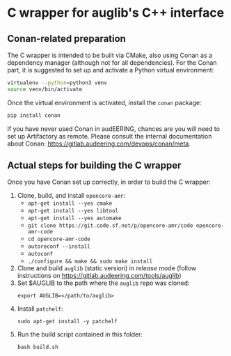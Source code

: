 # C wrapper for auglib's C++ interface

## Conan-related preparation

The C wrapper is intended to be built via CMake, also using Conan as a 
dependency manager (although not for all dependencies). 
For the Conan part, it is suggested to set up and activate a Python virtual 
environment:

```bash
virtualenv --python=python3 venv
source venv/bin/activate
```

Once the virtual environment is activated, install the `conan` package:

```bash
pip install conan
```

If you have never used Conan in audEERING, chances are you will need to set up 
Artifactory as remote. Please consult the internal documentation about Conan:
https://gitlab.audeering.com/devops/conan/meta.

## Actual steps for building the C wrapper

Once you have Conan set up correctly, in order to build the C wrapper:

1. Clone, build, and install `opencore-amr`:
    * `apt-get install --yes cmake`
    * `apt-get install --yes libtool`
    * `apt-get install --yes automake`
    * `git clone https://git.code.sf.net/p/opencore-amr/code opencore-amr-code`
    * `cd opencore-amr-code`
    * `autoreconf --install`
    * `autoconf`
    * `./configure && make && sudo make install`
2. Clone and build `auglib` (static version) in *release* mode (follow
 instructions on https://gitlab.audeering.com/tools/auglib)
3. Set $AUGLIB to the path where the `auglib` repo was cloned:
    ```
    export AUGLIB=</path/to/auglib>
    ```
4. Install `patchelf`: 
    ```
    sudo apt-get install -y patchelf
    ```
5. Run the build script contained in this folder:
    ```
    bash build.sh
    ```